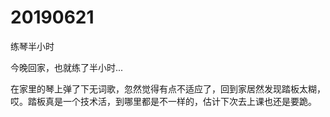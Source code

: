 # 20190621

练琴半小时

今晚回家，也就练了半小时...

在家里的琴上弹了下无词歌，忽然觉得有点不适应了，回到家居然发现踏板太糊，哎。踏板真是一个技术活，到哪里都是不一样的，估计下次去上课也还是要跪。
